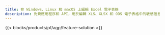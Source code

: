 ```yaml
---
title: 在 Windows、Linux 和 macOS 上編輯 Excel 電子表格
description: 免費應用程序和 API，用於編輯 XLS、XLSX 和 ODS 電子表格中的敏感信息
---
```

{{< blocks/products/pf/agp/feature-solution >}} 

